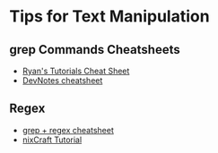 # Tips for Text Manipulation

## grep Commands Cheatsheets
- [Ryan's Tutorials Cheat Sheet](https://ryanstutorials.net/linuxtutorial/cheatsheetgrep.php)
- [DevNotes cheatsheet](https://dev-notes.eu/2016/10/grep-commands-cheatsheet)

## Regex 
- [grep + regex cheatsheet](https://staff.washington.edu/weller/grep.html)
- [nixCraft Tutorial](https://www.cyberciti.biz/faq/grep-regular-expressions/)

